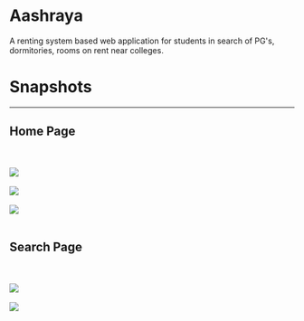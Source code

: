 # Aashraya
A renting system based web application for students in search of PG's, dormitories, rooms on rent near colleges.

<h1>Snapshots</h1>
<hr>
<h2>Home Page</h2>
<br>
<br>

<img src="https://github.com/MeghaShivhare/Aashraya/assets/85066773/325777f9-51dd-4063-9556-c404e1df70fb">
<br>
<br>

<img src="https://github.com/MeghaShivhare/Aashraya/assets/85066773/58dfc642-3ce2-4924-8c85-2236facec179">
<br>
<br>
<img src="https://github.com/MeghaShivhare/Aashraya/assets/85066773/c17d7fa0-c31c-4a89-acdc-c10f5bbb2675">
<br>
<br>

<h2>Search Page</h2>
<br>
<br>
<img src="https://github.com/MeghaShivhare/Aashraya/assets/85066773/ec58ae9c-abe8-4e25-b01d-a41e864df553" >
<br>
<br>
<img src="https://github.com/MeghaShivhare/Aashraya/assets/85066773/778086eb-f39f-43e6-990a-2cba4b04d850">

